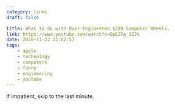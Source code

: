 ```yaml
---
category: links
draft: false

title: What to do with Over-Engineered $700 Computer Wheels.
link: https://www.youtube.com/watch?v=QpEZFp_IZJs
date: 2020-11-22 11:02:57
tags:
    - apple
    - technology
    - computers
    - funny
    - engineering
    - youtube
---
```


If impatient, skip to the last minute.
